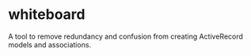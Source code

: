whiteboard
==========

A tool to remove redundancy and confusion from creating ActiveRecord models and associations.
